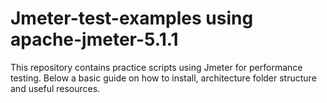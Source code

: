 # Jmeter-test-examples using apache-jmeter-5.1.1
This repository contains practice scripts using Jmeter for performance testing.
Below a basic guide on how to install, architecture folder structure and useful resources.





